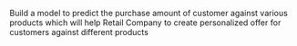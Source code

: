 Build a model to predict the purchase amount of customer against various products which will help Retail Company to create personalized offer for customers against different products
